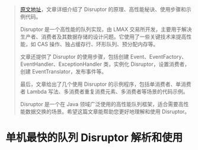 > [原文地址](https://juejin.cn/post/7218389542587875384)，文章详细介绍了 Disruptor 的原理、高性能秘诀、使用步骤和示例代码。
>
> Disruptor 是一个高性能的队列实现，由 LMAX 交易所开发，主要用于解决生产者、消费者及其数据存储的设计问题。它使用了一些关键技术来提高性能，如 CAS 操作、独占缓存行、环形队列、预分配内存等。
>
> 文章还提供了 Disruptor 的使用步骤，包括创建 Event、EventFactory、EventHandler、ExceptionHandler 类，实例化 Disruptor，设置消费者，创建 EventTranslator，发布事件等。
>
> 最后，文章给出了几个使用 Disruptor 的示例程序，包括单消费者、单消费者 Lambda 写法、多消费者重复消费元素、多消费者等场景的代码示例。
>
> Disruptor 是一个在 Java 领域广泛使用的高性能队列框架，适合需要高性能数据交换的场景。希望这篇文章能帮助您更好地理解和使用 Disruptor。

# 单机最快的队列 Disruptor 解析和使用
